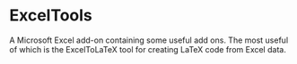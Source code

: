 # ExcelTools
A Microsoft Excel add-on containing some useful add ons. The most useful of which is the ExcelToLaTeX tool for creating LaTeX code from Excel data.
